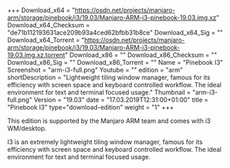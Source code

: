 +++
Download_x64 = "https://osdn.net/projects/manjaro-arm/storage/pinebook/i3/19.03/Manjaro-ARM-i3-pinebook-19.03.img.xz"
Download_x64_Checksum = "de71b112193631ace209b93a4ced62bfbb31b8ce"
Download_x64_Sig = ""
Download_x64_Torrent = "https://osdn.net/projects/manjaro-arm/storage/pinebook/i3/19.03/Manjaro-ARM-i3-pinebook-19.03.img.xz.torrent"
Download_x86 = ""
Download_x86_Checksum = ""
Download_x86_Sig = ""
Download_x86_Torrent = ""
Name = "Pinebook I3"
Screenshot = "arm-i3-full.png"
Youtube = ""
edition = "arm"
shortDescription = "Lightweight tiling window manager, famous for its efficiency with screen space and keyboard controlled workflow. The ideal environment for text and terminal focused usage."
Thumbnail = "arm-i3-full.png"
Version = "19.03"
date = "17.03.2019T12:31:00+01:00"
title = "Pinebook I3"
type="download-edition"
weight = "1"
+++

This edition is supported by the Manjaro ARM team and comes with i3 WM/desktop.

I3 is an extremely lightweight tiling window manager, famous for its efficiency with screen space and keyboard controlled workflow. The ideal environment for text and terminal focused usage.
